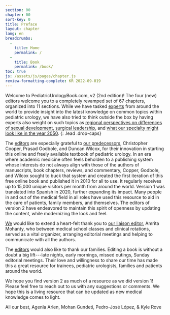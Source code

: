 ```yaml
---
section: 00
chapter: 00
sort-key: 0
title: Preface
layout: chapter
lang: en
breadcrumbs:
  - 
    title: Home
    permalink: /
  - 
    title: Book
    permalink: /book/
toc: true
js: /assets/js/pages/chapter.js
review-formatting-complete: KR 2022-09-019
---
```


Welcome to PediatricUrologyBook.com, v2 (2nd edition)! The four (new) editors welcome you to a completely revamped set of 67 chapters, organized into 11 sections. While we have tasked [experts](/contributors/) from around the world to provide insight into the latest knowledge on common topics within pediatric urology, we have also tried to think outside the box by having experts also weight on such topics as [regional perspectives on differences of sexual development](/book/chapters/07-41_social-and-medicolegal-issues-with-dsd/), [surgical leadership](/book/chapters/11-66_leadership-and-training-in-pediatric-urology/), and [what our specialty might look like in the year 2050](/book/chapters/11-61_pediatric-urology-in-2050/).
{: .lead .drop-caps}

The [editors](/editors/) are especially grateful to [our predecessors](/editors/#emeritus-editors), Christopher Cooper, Prasad Godbole, and Duncan Wilcox, for their innovation in starting this online and freely available textbook of pediatric urology. In an era where academic medicine often feels beholden to a publishing system whose interests do not always align with those of the authors of manuscripts, book chapters, reviews, and commentary, Copper, Godbole, and Wilcox sought to buck that system and created the first iteration of this free online book and published it in 2010 for all to use. It regularly receives up to 15,000 unique visitors per month from around the world. Version 1 was translated into Spanish in 2020, further expanding its impact. Many people in and out of the medical field in all roles have used this resource to aid in the care of patients, family members, and themselves. The editors of version 2 have endeavored to maintain this spirit of openness by updating the content, while modernizing the look and feel.

[We](/editors/) would like to extend a heart-felt thank you to [our liaison editor](/editors/#liaison-editors), Amrita Mohanty, who between medical school classes and clinical rotations, served as a vital organizer, arranging editorial meetings and helping to communicate with all the authors.

The [editors](/editors/) would also like to thank our families. Editing a book is without a doubt a big lift---late nights, early mornings, missed outings, Sunday editorial meetings. Their love and willingness to share our time has made this a great resource for trainees, pediatric urologists, families and patients around the world.

We hope you find version 2 as much of a resource as we did version 1! Please feel free to reach out to us with any suggestions or comments. We hope this is a living resource that can be updated as new medical knowledge comes to light.

All our best,
Agenla Arlen, Mohan Gundeti, Pedro-José López, & Kyle Rove